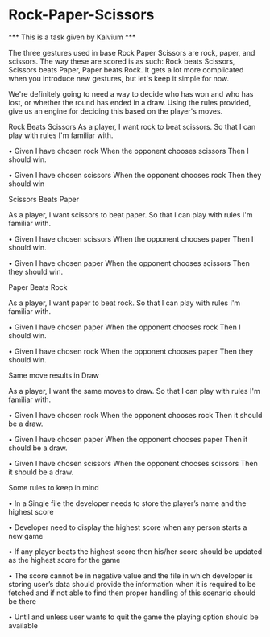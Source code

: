 # Rock-Paper-Scissors
*** This is a task given by Kalvium ***


The three gestures used in base Rock Paper Scissors are rock, paper, and scissors. The way these are scored is as such: Rock beats Scissors, Scissors beats Paper, Paper beats Rock. It gets a lot more complicated when you introduce new gestures, but let's keep it simple for now.

We're definitely going to need a way to decide who has won and who has lost, or whether the round has ended in a draw. Using the rules provided, give us an engine for deciding this based on the player's moves.

Rock Beats Scissors
As a player, I want rock to beat scissors. So that I can play with rules I'm familiar with.

• Given I have chosen rock
  When the opponent chooses scissors
  Then I should win.
  
• Given I have chosen scissors
  When the opponent chooses rock
  Then they should win
  
Scissors Beats Paper

As a player, I want scissors to beat paper. So that I can play with rules I'm familiar with.

• Given I have chosen scissors
  When the opponent chooses paper
  Then I should win.

• Given I have chosen paper
  When the opponent chooses scissors
  Then they should win.
  
Paper Beats Rock

As a player, I want paper to beat rock. So that I can play with rules I'm familiar with.

• Given I have chosen paper
  When the opponent chooses rock
  Then I should win.

• Given I have chosen rock
  When the opponent chooses paper
  Then they should win.

Same move results in Draw

As a player, I want the same moves to draw. So that I can play with rules I'm familiar with.

• Given I have chosen rock
  When the opponent chooses rock
  Then it should be a draw.

• Given I have chosen paper
  When the opponent chooses paper
  Then it should be a draw.

• Given I have chosen scissors
  When the opponent chooses scissors
  Then it should be a draw.
  
Some rules to keep in mind

• In a Single file the developer needs to store the player’s name and the highest score

• Developer need to display the highest score when any person starts a new game

• If any player beats the highest score then his/her score should be updated as the highest score for the game

• The score cannot be in negative value and the file in which developer is storing user’s data should provide the information when it is required to be fetched and if    not able to find then proper handling of this scenario should be there

• Until and unless user wants to quit the game the playing option should be available
